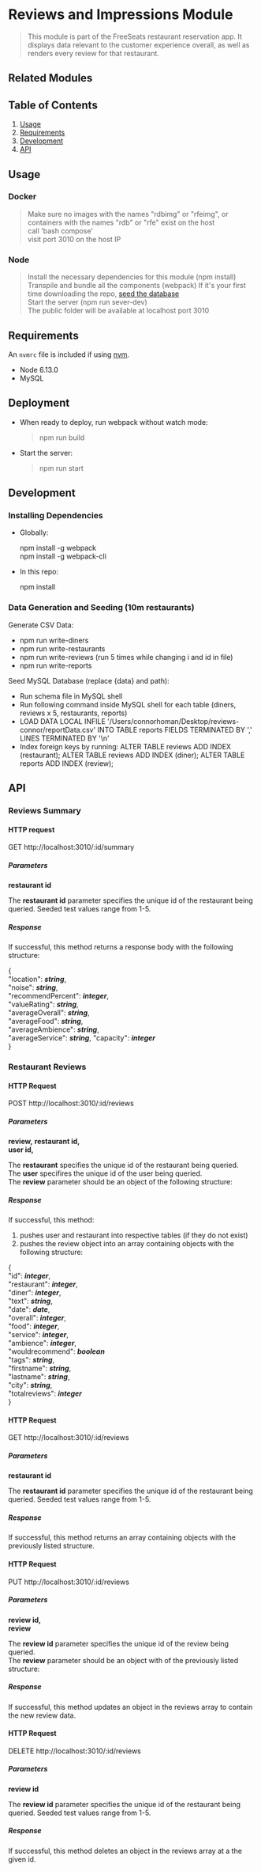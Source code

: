 # Reviews and Impressions Module	

 > This module is part of the FreeSeats restaurant reservation app. It displays data relevant to the customer experience overall, as well as renders every review for that restaurant.	
 ## Related Modules	

 ## Table of Contents	

1. [Usage](#Usage)	
1. [Requirements](#requirements)	
1. [Development](#development)	
1. [API](#api)	

 ## Usage	

 ### Docker	

> Make sure no images with the names "rdbimg" or "rfeimg", or containers with the names "rdb" or "rfe" exist on the host	
> call 'bash compose'	
> visit port 3010 on the host IP	

 ### Node	

> Install the necessary dependencies for this module (npm install)	
> Transpile and bundle all the components (webpack)	
> If it's your first time downloading the repo, [seed the database](#postgresql)	
> Start the server (npm run sever-dev)	
> The public folder will be available at localhost port 3010	
 ## Requirements	

 An `nvmrc` file is included if using [nvm](https://github.com/creationix/nvm).	

- Node 6.13.0	
- MySQL

 ## Deployment	

- When ready to deploy, run webpack without watch mode:	
  > npm run build	
- Start the server:	
  > npm run start	

 ## Development	

 ### Installing Dependencies	

  - Globally:	

    npm install -g webpack	
    npm install -g webpack-cli	

  - In this repo:	

    npm install	

### Data Generation and Seeding (10m restaurants)
Generate CSV Data:
  - npm run write-diners
  - npm run write-restaurants
  - npm run write-reviews (run 5 times while changing i and id in file)
  - npm run write-reports

Seed MySQL Database (replace {data} and path):
  - Run schema file in MySQL shell
  - Run following command inside MySQL shell for each table (diners, reviews x 5, restaurants, reports)
  - LOAD DATA LOCAL INFILE '/Users/connorhoman/Desktop/reviews-connor/reportData.csv' 
    INTO TABLE reports
    FIELDS TERMINATED BY ',' 
    LINES TERMINATED BY '\n'
  - Index foreign keys by running:
          ALTER TABLE reviews ADD INDEX (restaurant);
          ALTER TABLE reviews ADD INDEX (diner);
          ALTER TABLE reports ADD INDEX (review);

 ## API

 ### Reviews Summary	

 #### HTTP request	

 GET http://localhost:3010/:id/summary	

 ##### Parameters	
**restaurant id**  	

 The **restaurant id** parameter specifies the unique id of the restaurant being queried. Seeded test values range from 1-5.	

 ##### Response	

 If successful, this method returns a response body with the following structure:	

 {  	
  "location": **_string_**,  	
  "noise": **_string_**,  	
  "recommendPercent": **_integer_**,  	
  "valueRating": **_string_**,  	
  "averageOverall": **_string_**,  	
  "averageFood": **_string_**,  	
  "averageAmbience": **_string_**,  	
  "averageService": **_string_**,
  "capacity": **_integer_**  	
}  	

 ### Restaurant Reviews	

 #### HTTP Request	

 POST http://localhost:3010/:id/reviews	

 ##### Parameters 	
**review,**	
**restaurant id,**	
**user id,**  	

The **restaurant** specifies the unique id of the restaurant being queried. 	
The **user** specifires the unique id of the user being queried. 	
The **review** parameter should be an object of the following structure:	

 ##### Response	

 If successful, this method:	
1) pushes user and restaurant into respective tables (if they do not exist)	
2) pushes the review object into an array containing objects with the following structure:	

 {  	
  "id": **_integer_**,  	
  "restaurant": **_integer_**,  	
  "diner": **_integer_**,  	
  "text": **_string_**,  	
  "date": **_date_**,  	
  "overall": **_integer_**,  	
  "food": **_integer_**,  	
  "service": **_integer_**,  	
  "ambience": **_integer_**,  	
  "wouldrecommend": **_boolean_**  	
  "tags": **_string_**,  	
  "firstname": **_string_**,  	
  "lastname": **_string_**,  	
  "city": **_string_**,  	
  "totalreviews": **_integer_**  	
}	
#### HTTP Request	

 GET http://localhost:3010/:id/reviews	

 ##### Parameters	
**restaurant id**   	

 The **restaurant id** parameter specifies the unique id of the restaurant being queried. Seeded test values range from 1-5.	

 ##### Response	

 If successful, this method returns an array containing objects with the previously listed structure.	

 #### HTTP Request	

 PUT http://localhost:3010/:id/reviews	

 ##### Parameters	
**review id,**	
**review**  	

 The **review id** parameter specifies the unique id of the review being queried. 	
The **review** parameter should be an object with of the previously listed structure:	

 ##### Response	

 If successful, this method updates an object in the reviews array to contain the new review data.	


 #### HTTP Request	

 DELETE http://localhost:3010/:id/reviews	

 ##### Parameters	
**review id**  	

 The **review id** parameter specifies the unique id of the restaurant being queried. Seeded test values range from 1-5.	

 ##### Response	

 If successful, this method deletes an object in the reviews array at a the given id.
